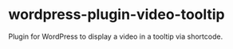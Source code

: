 # wordpress-plugin-video-tooltip
Plugin for WordPress to display a video in a tooltip via shortcode.

